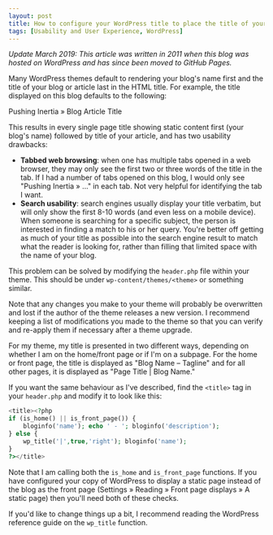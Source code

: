 ```yaml
---
layout: post
title: How to configure your WordPress title to place the title of your article before your blog's name
tags: [Usability and User Experience, WordPress]
---
```


_Update March 2019: This article was written in 2011 when this blog was hosted on WordPress and has since been moved to GitHub Pages._

Many WordPress themes default to rendering your blog's name first and the title of your blog or article last in the HTML title. For example, the title displayed on this blog defaults to the following:

Pushing Inertia » Blog Article Title

This results in every single page title showing static content first (your blog's name) followed by title of your article, and has two usability drawbacks:

* **Tabbed web browsing**: when one has multiple tabs opened in a web browser, they may only see the first two or three words of the title in the tab. If I had a number of tabs opened on this blog, I would only see "Pushing Inertia » ..." in each tab. Not very helpful for identifying the tab I want.
* **Search usability**: search engines usually display your title verbatim, but will only show the first 8-10 words (and even less on a mobile device). When someone is searching for a specific subject, the person is interested in finding a match to his or her query. You're better off getting as much of your title as possible into the search engine result to match what the reader is looking for, rather than filling that limited space with the name of your blog.

This problem can be solved by modifying the `header.php` file within your theme. This should be under `wp-content/themes/<theme>` or something similar.

Note that any changes you make to your theme will probably be overwritten and lost if the author of the theme releases a new version. I recommend keeping a list of modifications you made to the theme so that you can verify and re-apply them if necessary after a theme upgrade.

For my theme, my title is presented in two different ways, depending on whether I am on the home/front page or if I'm on a subpage. For the home or front page, the title is displayed as "Blog Name – Tagline" and for all other pages, it is displayed as "Page Title | Blog Name."

If you want the same behaviour as I've described, find the `<title>` tag in your `header.php` and modify it to look like this:

```php
<title><?php
if (is_home() || is_front_page()) {
    bloginfo('name'); echo ' - '; bloginfo('description');
} else {
    wp_title('|',true,'right'); bloginfo('name');
}
?></title>
```

Note that I am calling both the `is_home` and `is_front_page` functions. If you have configured your copy of WordPress to display a static page instead of the blog as the front page (Settings » Reading » Front page displays » A static page) then you'll need both of these checks.

If you'd like to change things up a bit, I recommend reading the WordPress reference guide on the `wp_title` function.
